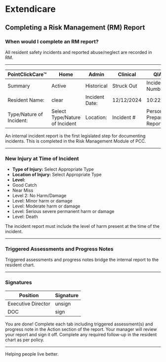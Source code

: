 # Extendicare
## Completing a Risk Management (RM) Report

### When would I complete an RM report?
All resident safety incidents and reported abuse/neglect are recorded in RM.

----

| PointClickCare™ | Home | Admin | Clinical | QIA |
|------------------|------|-------|----------|-----|
| Summary          | Active | Historical | Struck Out | Incident Number: |
| Resident Name:   | clear | Incident Date: | 12/12/2024 | 10:22 |
| Type/Nature of Incident: | Select Type/Nature of Incident | Location: | Incident # | Person Preparing Report: |

An internal incident report is the first legislated step for documenting incidents. This is completed in the Risk Management Module of PCC.

----

### New Injury at Time of Incident
- **Type of Injury:** Select Appropriate Type
- **Location of Injury:** Select Appropriate Type
- **Level:**
- Good Catch
- Near Miss
- Level 2: No Harm/Damage
- Level: Minor harm or damage
- Level: Moderate harm or damage
- Level: Serious severe permanent harm or damage
- Level: Death

The incident report must include the level of harm present at the time of the incident.

----

### Triggered Assessments and Progress Notes
Triggered assessments and progress notes bridge the internal report to the resident chart.

----

### Signatures
| Position               | Signature |
|------------------------|-----------|
| Executive Director      | unsign    |
| DOC                    | sign      |

You are done! Complete each tab including triggered assessment(s) and progress note in the Action section of the report. Your manager will review your report and sign it off. Complete any required follow-up in the resident chart as per policy.

----

Helping people live better.
